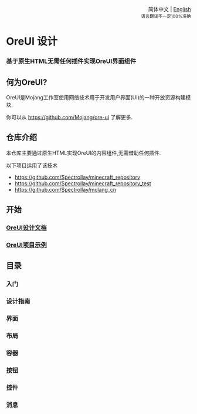 <div align="right">

简体中文 | <a href="/README-en_US.md">English</a><br><sup>语言翻译不一定100%准确</sup>

</div>

# OreUI 设计

### 基于原生HTML无需任何插件实现OreUI界面组件

## 何为OreUI?
OreUI是Mojang工作室使用网络技术用于开发用户界面(UI)的一种开放资源构建模块.

你可以从 https://github.com/Mojang/ore-ui 了解更多.

## 仓库介绍
本仓库主要通过原生HTML实现OreUI的内容组件,无需借助任何插件.

以下项目运用了该技术

- https://github.com/Spectrollay/minecraft_repository
- https://github.com/Spectrollay/minecraft_repository_test
- https://github.com/Spectrollay/mclang_cn

## 开始

### [OreUI设计文档](https://spectrollay.github.io/OreUI/)
### [OreUI项目示例](https://spectrollay.github.io/minecraft_repository_test/)

## 目录

### 入门
### 设计指南
### 界面
### 布局
### 容器
### 按钮
### 控件
### 消息